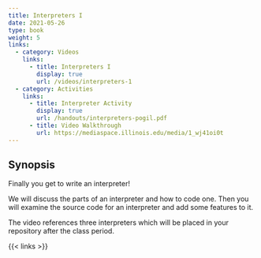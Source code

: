 ```yaml
---
title: Interpreters I
date: 2021-05-26
type: book
weight: 5
links:
  - category: Videos
    links:
      - title: Interpreters I
        display: true
        url: /videos/interpreters-1
  - category: Activities
    links:
      - title: Interpreter Activity
        display: true
        url: /handouts/interpreters-pogil.pdf
      - title: Video Walkthrough
        url: https://mediaspace.illinois.edu/media/1_wj41oi0t
---
```


## Synopsis

Finally you get to write an interpreter!

We will discuss the parts of an interpreter and how to code one.
Then you will examine the source code for an interpreter and add some features to it.

The video references three interpreters which will be placed in your repository after
the class period.


{{< links >}}
